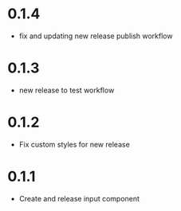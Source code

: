 # 0.1.4
* fix and updating new release publish workflow
# 0.1.3
* new release to test workflow
# 0.1.2
* Fix custom styles for new release
# 0.1.1
* Create and release input component
